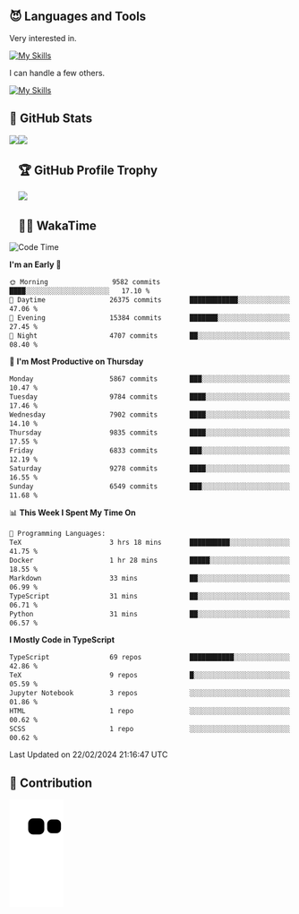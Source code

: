 <!-- # Hi there <img width="35" src="https://user-images.githubusercontent.com/50891407/148686885-0fefeb76-4cf6-473a-9e3e-889ce5513450.gif" /> I'm Yuta Ohira -->

<!-- ![alesion30](https://github.com/Alesion30/Alesion30/assets/50891407/5814fd76-9743-4cf8-89ff-b2be2fd49fb6) -->


<!--
[![Likes](https://badgen.org/img/zenn/alesion/likes?style=for-the-badge)](https://zenn.dev/alesion)
[![Followers](https://badgen.org/img/zenn/alesion/followers?style=for-the-badge)](https://zenn.dev/alesion)
[![Articles](https://badgen.org/img/zenn/alesion/articles?style=for-the-badge)](https://zenn.dev/alesion)
[![Books](https://badgen.org/img/zenn/alesion/books?style=for-the-badge)](https://zenn.dev/alesion?tab=books)
[![Scraps](https://badgen.org/img/zenn/alesion/scraps?style=for-the-badge)](https://zenn.dev/alesion?tab=scraps)

[![Contributions](https://badgen.org/img/qiita/alesion30/contributions?style=for-the-badge)](https://qiita.com/alesion30)
[![Followers](https://badgen.org/img/qiita/alesion30/followers?style=for-the-badge)](https://qiita.com/alesion30)
[![Articles](https://badgen.org/img/qiita/alesion30/articles?style=for-the-badge)](https://qiita.com/alesion30)
-->

<!-- <p align="left"> -->
  <!-- GitHub -->
<!--   <a href="https://github.com/alesion30/alesion30/">
    <img src="https://komarev.com/ghpvc/?username=alesion30" alt="alesion30" />
  </a>
  <a href="https://github.com/alesion30">
    <img height="20" src="https://img.shields.io/github/followers/alesion30?label=follow&logo=github&style=flat" />
  </a> -->
  <!-- Zenn -->
<!--   <a href="https://zenn.dev/alesion">
    <img src="https://zenn.badge.nikaera.com/s/alesion/likes?style=flat" alt="alesion likes" />
  </a>
  <a href="https://zenn.dev/alesion/articles">
    <img src="https://zenn.badge.nikaera.com/s/alesion/articles?style=flat" alt="alesion articles" />
  </a>
  <a href="https://zenn.dev/alesion/followers">
    <img src="https://zenn.badge.nikaera.com/s/alesion/followers?style=flat" alt="alesion followers" />
  </a>
  <a href="https://zenn.dev/alesion/books">
    <img src="https://zenn.badge.nikaera.com/s/alesion/books?style=flat" alt="alesion books" />
  </a>
  <a href="https://zenn.dev/alesion/scraps">
    <img src="https://zenn.badge.nikaera.com/s/alesion/scraps?style=flat" alt="alesion scraps" />
  </a> -->
  <!-- qiita -->
<!--   <a href="http://qiita.com/Alesion30">
    <img height="20" src="https://qiita-badge.apiapi.app/s/Alesion30/posts.svg" />
  </a>
    <img height="20" src="https://qiita-badge.apiapi.app/s/Alesion30/contributions.svg" />
  </a> -->
<!-- </p> -->

## 😈 Languages and Tools

Very interested in.

[![My Skills](https://skillicons.dev/icons?i=react,nextjs,typescript,flutter,firebase)](https://skillicons.dev)

I can handle a few others.

[![My Skills](https://skillicons.dev/icons?i=javascript,vue,nuxt,redux,electron,express,nodejs,deno,dart,python,flask,php,laravel,wordpress,go,rust,html,css,sass,tailwind,bootstrap,webpack,supabase,aws,dynamodb,mysql,figma,xd,vscode,latex)](https://skillicons.dev)

## 💎 GitHub Stats

<div>
  <img height="170" align="left" src="https://github-readme-stats.vercel.app/api?username=Alesion30&count_private=true&show_icons=true&title_color=81A1C1&text_color=ECEFF4&bg_color=2E3440&icon_color=D8DEE9&border_radius=10" />
  <img height="170" src="https://github-readme-stats.vercel.app/api/top-langs/?username=Alesion30&langs_count=8&layout=compact&title_color=81A1C1&text_color=ECEFF4&bg_color=2E3440&icon_color=D8DEE9&border_radius=10" />
</div>


## 🏆 GitHub Profile Trophy

<img width="800" src="https://github-profile-trophy.vercel.app/?username=Alesion30&theme=nord&no-frame=true"/>


## 🧑‍💻 WakaTime

<!--START_SECTION:waka-->
![Code Time](http://img.shields.io/badge/Code%20Time-3%2C052%20hrs%2024%20mins-blue)

**I'm an Early 🐤** 

```text
🌞 Morning                9582 commits        ████░░░░░░░░░░░░░░░░░░░░░   17.10 % 
🌆 Daytime                26375 commits       ████████████░░░░░░░░░░░░░   47.06 % 
🌃 Evening                15384 commits       ███████░░░░░░░░░░░░░░░░░░   27.45 % 
🌙 Night                  4707 commits        ██░░░░░░░░░░░░░░░░░░░░░░░   08.40 % 
```
📅 **I'm Most Productive on Thursday** 

```text
Monday                   5867 commits        ███░░░░░░░░░░░░░░░░░░░░░░   10.47 % 
Tuesday                  9784 commits        ████░░░░░░░░░░░░░░░░░░░░░   17.46 % 
Wednesday                7902 commits        ████░░░░░░░░░░░░░░░░░░░░░   14.10 % 
Thursday                 9835 commits        ████░░░░░░░░░░░░░░░░░░░░░   17.55 % 
Friday                   6833 commits        ███░░░░░░░░░░░░░░░░░░░░░░   12.19 % 
Saturday                 9278 commits        ████░░░░░░░░░░░░░░░░░░░░░   16.55 % 
Sunday                   6549 commits        ███░░░░░░░░░░░░░░░░░░░░░░   11.68 % 
```


📊 **This Week I Spent My Time On** 

```text
💬 Programming Languages: 
TeX                      3 hrs 18 mins       ██████████░░░░░░░░░░░░░░░   41.75 % 
Docker                   1 hr 28 mins        █████░░░░░░░░░░░░░░░░░░░░   18.55 % 
Markdown                 33 mins             ██░░░░░░░░░░░░░░░░░░░░░░░   06.99 % 
TypeScript               31 mins             ██░░░░░░░░░░░░░░░░░░░░░░░   06.71 % 
Python                   31 mins             ██░░░░░░░░░░░░░░░░░░░░░░░   06.57 % 
```

**I Mostly Code in TypeScript** 

```text
TypeScript               69 repos            ███████████░░░░░░░░░░░░░░   42.86 % 
TeX                      9 repos             █░░░░░░░░░░░░░░░░░░░░░░░░   05.59 % 
Jupyter Notebook         3 repos             ░░░░░░░░░░░░░░░░░░░░░░░░░   01.86 % 
HTML                     1 repo              ░░░░░░░░░░░░░░░░░░░░░░░░░   00.62 % 
SCSS                     1 repo              ░░░░░░░░░░░░░░░░░░░░░░░░░   00.62 % 
```




 Last Updated on 22/02/2024 21:16:47 UTC
<!--END_SECTION:waka-->


## 🐍 Contribution

<img src="https://github.com/Alesion30/Alesion30/blob/output/github-contribution-grid-snake.svg" alt="GitHub Snake dark" />

